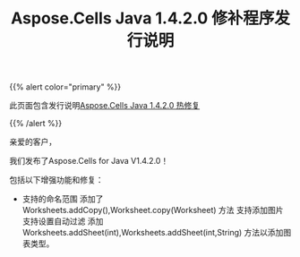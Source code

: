 ﻿---
title: Aspose.Cells Java 1.4.2.0 修补程序发行说明
type: docs
weight: 150
url: /zh/java/aspose-cells-java-1-4-2-0-hot-fix-release-notes/
---
{{% alert color="primary" %}} 

此页面包含发行说明[Aspose.Cells Java 1.4.2.0 热修复](https://downloads.aspose.com/cells/java/new-releases/aspose.cells-java-1.4.2.0-hot-fix/)

{{% /alert %}} 

亲爱的客户，

我们发布了Aspose.Cells for Java V1.4.2.0！

包括以下增强功能和修复：

- 支持的命名范围
添加了 Worksheets.addCopy(),Worksheet.copy(Worksheet) 方法
支持添加图片
支持设置自动过滤
添加 Worksheets.addSheet(int),Worksheets.addSheet(int,String) 方法以添加图表类型。

